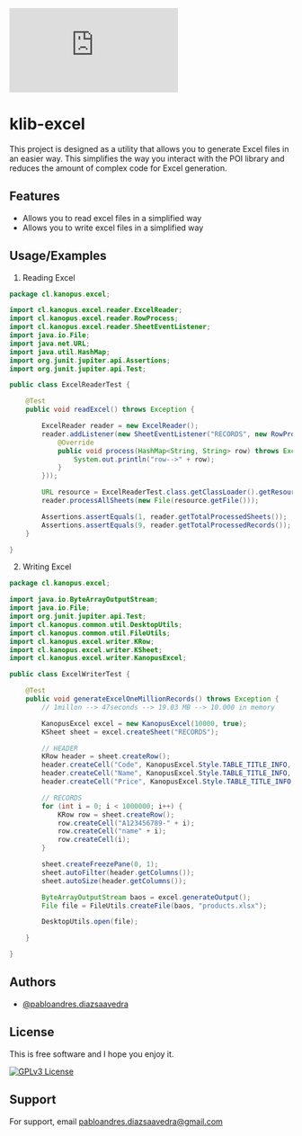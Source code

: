 
![Logo](https://www.kanopus.cl/admin/javax.faces.resource/images/logo-gray.png.xhtml?ln=paradise-layout)


# klib-excel

This project is designed as a utility that allows you to generate Excel files in an easier way.
This simplifies the way you interact with the POI library and reduces the amount of complex code for Excel generation.

## Features
- Allows you to read excel files in a simplified way
- Allows you to write excel files in a simplified way 

## Usage/Examples

1. Reading Excel
```java
package cl.kanopus.excel;

import cl.kanopus.excel.reader.ExcelReader;
import cl.kanopus.excel.reader.RowProcess;
import cl.kanopus.excel.reader.SheetEventListener;
import java.io.File;
import java.net.URL;
import java.util.HashMap;
import org.junit.jupiter.api.Assertions;
import org.junit.jupiter.api.Test;

public class ExcelReaderTest {

    @Test
    public void readExcel() throws Exception {

        ExcelReader reader = new ExcelReader();
        reader.addListener(new SheetEventListener("RECORDS", new RowProcess() {
            @Override
            public void process(HashMap<String, String> row) throws Exception {
                System.out.println("row-->" + row);
            }
        }));

        URL resource = ExcelReaderTest.class.getClassLoader().getResource("test_reader.xls");
        reader.processAllSheets(new File(resource.getFile()));

        Assertions.assertEquals(1, reader.getTotalProcessedSheets());
        Assertions.assertEquals(9, reader.getTotalProcessedRecords());
    }

}

```

2. Writing Excel
```java
package cl.kanopus.excel;

import java.io.ByteArrayOutputStream;
import java.io.File;
import org.junit.jupiter.api.Test;
import cl.kanopus.common.util.DesktopUtils;
import cl.kanopus.common.util.FileUtils;
import cl.kanopus.excel.writer.KRow;
import cl.kanopus.excel.writer.KSheet;
import cl.kanopus.excel.writer.KanopusExcel;

public class ExcelWriterTest {

    @Test
    public void generateExcelOneMillionRecords() throws Exception {
        // 1millon --> 47seconds --> 19.03 MB --> 10.000 in memory

        KanopusExcel excel = new KanopusExcel(10000, true);
        KSheet sheet = excel.createSheet("RECORDS");

        // HEADER
        KRow header = sheet.createRow();
        header.createCell("Code", KanopusExcel.Style.TABLE_TITLE_INFO, "This is the title of the CODE field");
        header.createCell("Name", KanopusExcel.Style.TABLE_TITLE_INFO, "This is the title of the CODE field");
        header.createCell("Price", KanopusExcel.Style.TABLE_TITLE_INFO, "This is the title of the CODE field");

        // RECORDS
        for (int i = 0; i < 1000000; i++) {
            KRow row = sheet.createRow();
            row.createCell("A123456789-" + i);
            row.createCell("name" + i);
            row.createCell(i);
        }

        sheet.createFreezePane(0, 1);
        sheet.autoFilter(header.getColumns());
        sheet.autoSize(header.getColumns());

        ByteArrayOutputStream baos = excel.generateOutput();
        File file = FileUtils.createFile(baos, "products.xlsx");

        DesktopUtils.open(file);

    }

}
```

## Authors

- [@pabloandres.diazsaavedra](https://www.linkedin.com/in/pablo-diaz-saavedra-4b7b0522/)


## License

This is free software and I hope you enjoy it.

[![GPLv3 License](https://img.shields.io/badge/License-GPL%20v3-yellow.svg)](https://opensource.org/licenses/)





## Support

For support, email pabloandres.diazsaavedra@gmail.com

